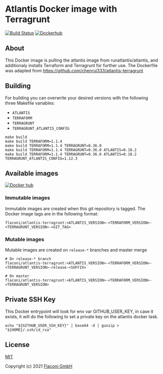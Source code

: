 # Atlantis Docker image with Terragrunt

[![Build Status](https://github.com/Flaconi/docker-atlantis-terragrunt/workflows/Build-Publish/badge.svg)](https://github.com/Flaconi/docker-atlantis-terragrunt/actions?query=workflow%3ABuild-Publish)
[![Dockerhub](https://img.shields.io/badge/dockerhub-atlantis--terragrunt-blue.svg)](https://hub.docker.com/r/flaconi/atlantis-terragrunt)


## About

This Docker image is pulling the atlantis image from runatlantis/atlantis, and additionaly installs Terraform and Terragrunt for further use.
The Dockerfile was adapted from https://github.com/chenrui333/atlantis-terragrunt


## Building

For building you can overwrite your desired versions with the following three Makefile variables:
* `ATLANTIS`
* `TERRAFORM`
* `TERRAGRUNT`
* `TERRAGRUNT_ATLANTIS_CONFIG`

```
make build
make build TERRAFORM=1.1.4
make build TERRAFORM=1.1.4 TERRAGRUNT=0.36.0
make build TERRAFORM=1.1.4 TERRAGRUNT=0.36.0 ATLANTIS=0.18.2
make build TERRAFORM=1.1.4 TERRAGRUNT=0.36.0 ATLANTIS=0.18.2 TERRAGRUNT_ATLANTIS_CONFIG=1.12.3
```

## Available images


[![Docker hub](http://dockeri.co/image/flaconi/atlantis-terragrunt)](https://hub.docker.com/r/flaconi/atlantis-terragrunt)

### Immutable images

Immutable images are created when this git repository is tagged. The Docker image tags are in the following format:
```
flaconi/atlantis-terragrunt:<ATLANTIS_VERSION>-<TERRAFORM_VERSION>-<TERRAGRUNT_VERSION>-<GIT_TAG>
```

### Mutable images

Mutable images are created on `release-*` branches and master merge

```
# On release-* branch
flaconi/atlantis-terragrunt:<ATLANTIS_VERSION>-<TERRAFORM_VERSION>-<TERRAGRUNT_VERSION>-release-<SUFFIX>

# On master
flaconi/atlantis-terragrunt:<ATLANTIS_VERSION>-<TERRAFORM_VERSION>-<TERRAGRUNT_VERSION>
```


## Private SSH Key

This Docker entrypoint will look for env var GITHUB_USER_KEY, in case it exists, it will do the following to set a private key on the atlantis docker task.
```
echo "${GITHUB_USER_SSH_KEY}" | base64 -d | gunzip > "${HOME}/.ssh/id_rsa"
```


## License

[MIT](LICENSE)

Copyright (c) 2021 [Flaconi GmbH](https://github.com/Flaconi)
